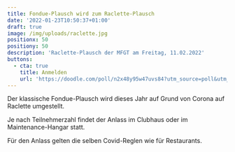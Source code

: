 ```yaml
---
title: Fondue-Plausch wird zum Raclette-Plausch
date: '2022-01-23T10:50:37+01:00'
draft: true
image: /img/uploads/raclette.jpg
positionx: 50
positiony: 50
description: 'Raclette-Plausch der MFGT am Freitag, 11.02.2022'
buttons:
  - cta: true
    title: Anmelden
    url: 'https://doodle.com/poll/n2x48y95w47uvs84?utm_source=poll&utm_medium=link'
---
```

Der klassische Fondue-Plausch wird dieses Jahr auf Grund von Corona auf Raclette umgestellt.

Je nach Teilnehmerzahl findet der Anlass im Clubhaus oder im Maintenance-Hangar statt.

Für den Anlass gelten die selben Covid-Reglen wie für Restaurants.
